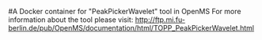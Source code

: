 #A Docker container for "PeakPickerWavelet" tool in OpenMS
For more information about the tool please visit:
http://ftp.mi.fu-berlin.de/pub/OpenMS/documentation/html/TOPP_PeakPickerWavelet.html
